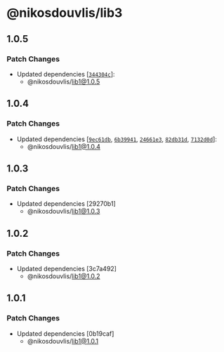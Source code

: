 # @nikosdouvlis/lib3

## 1.0.5

### Patch Changes

- Updated dependencies [[`344304c`](https://github.com/nikosdouvlis/repo-changesets/commit/344304cc3c7c71d3c6fb36e72e3b03af8bde6926)]:
  - @nikosdouvlis/lib1@1.0.5

## 1.0.4

### Patch Changes

- Updated dependencies [[`9ec61db`](https://github.com/nikosdouvlis/repo-changesets/commit/9ec61db5475d41ef89de1af69f15906605acf373), [`6b39941`](https://github.com/nikosdouvlis/repo-changesets/commit/6b3994113630142f0f8795ae94fd18385f53f81d), [`24661e3`](https://github.com/nikosdouvlis/repo-changesets/commit/24661e38ab7a8def862ef302f2c4d4520b85a554), [`82db31d`](https://github.com/nikosdouvlis/repo-changesets/commit/82db31d8adf6cbcf246ecc7cefde873218cdc790), [`7132d0d`](https://github.com/nikosdouvlis/repo-changesets/commit/7132d0d7990f6d8c3df0e9e6c2df3bd718c6cbdb)]:
  - @nikosdouvlis/lib1@1.0.4

## 1.0.3

### Patch Changes

- Updated dependencies [29270b1]
  - @nikosdouvlis/lib1@1.0.3

## 1.0.2

### Patch Changes

- Updated dependencies [3c7a492]
  - @nikosdouvlis/lib1@1.0.2

## 1.0.1

### Patch Changes

- Updated dependencies [0b19caf]
  - @nikosdouvlis/lib1@1.0.1

